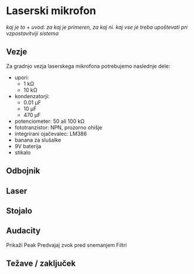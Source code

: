 # Laserski mikrofon
 _kaj je to + uvod: za kaj je primeren, za kaj ni. kaj vse je treba upoštevati pri vzpostavitviji sistema_

## Vezje
Za gradnjo vezja laserskega mikrofona potrebujemo naslednje dele:
- upori:
   * 1 kΩ
   * 10 kΩ
- kondenzatorji:
   * 0.01 μF
   * 10 μF
   * 470 μF
- potenciometer: 50 ali 100 kΩ
- fototranzistor: NPN, prozorno ohišje
- integrirani ojačevalec: LM386
- banana za slušalke
- 9V baterija
- stikalo

## Odbojnik

## Laser

## Stojalo

## Audacity
Prikaži Peak
Predvajaj zvok pred snemanjem
Filtri

## Težave / zaključek
